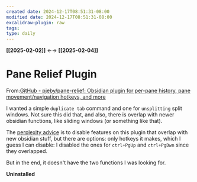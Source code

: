 ```yaml
---
created date: 2024-12-17T08:51:31-08:00
modified date: 2024-12-17T08:51:31-08:00
excalidraw-plugin: raw
tags: 
type: daily
---
```

**[[2025-02-02]]** ←→ **[[2025-02-04]]**

# Pane Relief Plugin
From:[GitHub - pjeby/pane-relief: Obsidian plugin for per-pane history, pane movement/navigation hotkeys, and more](https://github.com/pjeby/pane-relief)

I wanted a simple `duplicate tab` command and one for `unsplitting` split windows.  Not sure this did that, and also, there is overlap with newer obsidian functions, like sliding windows (or something like that).   

The [perplexity advice](https://www.perplexity.ai/search/the-obsidian-pane-relief-plugi-HVsy8b.ATH.xDOHZ.nIqiQ#1) is to disable features on this plugin that overlap with new obsidian stuff, but there are options: only hotkeys it makes, which I guess I can disable: I disabled the ones for `ctrl+PgUp` and `ctrl+PgDwn` since they overlapped.

But in the end, it doesn't have the two functions I was looking for.

**Uninstalled**


